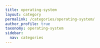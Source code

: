 ```yaml
---
title: operating-system
layout: category
permalink: /categories/operating-system/
author_profile: true
taxonomy: operating-system
sidebar:
  nav: categories
---
```

